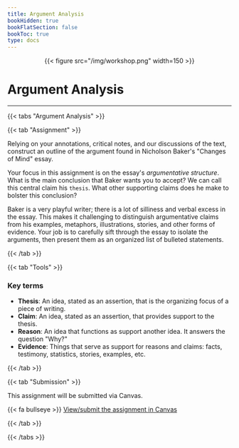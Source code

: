 ```yaml
---
title: Argument Analysis
bookHidden: true
bookFlatSection: false
bookToc: true
type: docs
---
```


<div style="text-align:center">{{< figure src="/img/workshop.png" width=150 >}}</div>

# Argument Analysis 

---

{{< tabs "Argument Analysis" >}}

{{< tab "Assignment" >}}

Relying on your annotations, critical notes, and our discussions of the text, construct an outline of the argument found in Nicholson Baker's "Changes of Mind" essay.

Your focus in this assignment is on the essay's *argumentative structure*. What is the main conclusion that Baker wants you to accept? We can call this central claim his `thesis`. What other supporting claims does he make to bolster this conclusion?

Baker is a very playful writer; there is a lot of silliness and verbal excess in the essay. This makes it challenging to distinguish argumentative claims from his examples, metaphors, illustrations, stories, and other forms of evidence. Your job is to carefully sift through the essay to isolate the arguments, then present them as an organized list of bulleted statements. 

{{< /tab >}}

{{< tab "Tools" >}}

### Key terms

- **Thesis**: An idea, stated as an assertion, that is the organizing focus of a piece of writing.
- **Claim**: An idea, stated as an assertion, that provides support to the thesis.
- **Reason**: An idea that functions as support another idea. It answers the question "Why?"
- **Evidence**: Things that serve as support for reasons and claims: facts, testimony, statistics, stories, examples, etc.

{{< /tab >}}

{{< tab "Submission" >}}

This assignment will be submitted via Canvas.

{{< fa bullseye >}} [View/submit the assignment in Canvas](https://canvas.dartmouth.edu)

{{< /tab >}}

{{< /tabs >}}

<!---

## Key terms in the analysis of arguments

- **Thesis**: An idea, stated as an assertion, that is the organizing focus of a piece of writing.
- **Claim**: An idea, stated as an assertion, that provides support to the thesis.
- **Reason**: An idea that functions as support another idea. It answers the question "Why?"
- **Evidence**: Things that serve as support for reasons and claims: facts, testimony, statistics, stories, examples, etc.

--->
